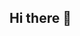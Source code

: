 ## Hi there 👋

<!--
**Tandrew43/Tandrew43** is a ✨ _special_ ✨ repository because its `README.md` (this file) appears on your GitHub profile.

Here are some ideas to get you started:

- 🔭 I’m currently working on Project with Python using LLM and online code structure.
- 🌱 I’m currently learning Python, system network security, Computer Information System.
- 💬 Ask me about ...
- 📫 How to reach me: ...
- 😄 Pronouns: ...
- ⚡ Fun fact: ...
-->
